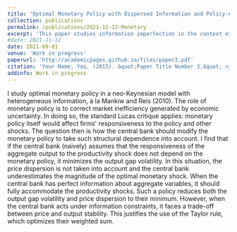 ```yaml
---
title: "Optimal Monetary Policy with Dispersed Information and Policy-Contingent Phillips Curve"
collection: publications
permalink: /publications/2021-11-12-Monetary
excerpt: 'This paper studies information imperfection in the context of monetary economics.'
#date: 2021-11-12
date: 2021-09-01
venue: 'Work in progress'
paperurl: 'http://academicpages.github.io/files/paper3.pdf'
citation: 'Your Name, You. (2015). &quot;Paper Title Number 3.&quot; <i>Journal 1</i>. 1(3).'
addinfo: Work in progress
---
```

I study optimal monetary policy in a neo-Keynesian model with heterogeneous information, à la Mankiw and Reis (2010). The role of monetary policy is to correct market inefficiency generated by economic uncertainty. In doing so, the standard Lucas critique applies: monetary policy itself would affect firms' responsiveness to the policy and other shocks. The question then is how the central bank should modify the monetary policy to take such structural dependence into account. I find that if the central bank (naively) assumes that the responsiveness of the aggregate output to the productivity shock does not depend on the monetary policy, it minimizes the output gap volatility. In this situation, the price dispersion is not taken into account and the central bank underestimates the magnitude of the optimal monetary shock. When the central bank has perfect information about aggregate variables, it should fully accommodate the productivity shocks. Such a policy reduces both the output gap volatility and price dispersion to their minimum. However, when the central bank acts under information constraints, it faces a trade-off between price and output stability. This justifies the use of the Taylor rule, which optimizes their weighted sum.
